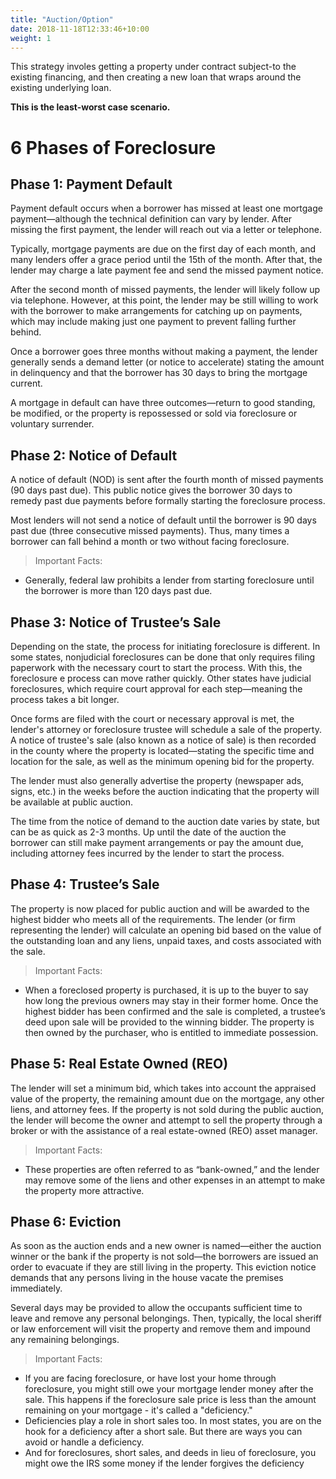 ```yaml
---
title: "Auction/Option"
date: 2018-11-18T12:33:46+10:00
weight: 1
---
```


This strategy involes getting a property under contract subject-to the existing financing, and then creating a new loan that wraps around the existing underlying loan.

**This is the least-worst case scenario.**

# 6 Phases of Foreclosure

## Phase 1: Payment Default
Payment default occurs when a borrower has missed at least one mortgage payment—although the technical definition can vary by lender. After missing the first payment, the lender will reach out via a letter or telephone.

Typically, mortgage payments are due on the first day of each month, and many lenders offer a grace period until the 15th of the month. After that, the lender may charge a late payment fee and send the missed payment notice.

After the second month of missed payments, the lender will likely follow up via telephone. However, at this point, the lender may be still willing to work with the borrower to make arrangements for catching up on payments, which may include making just one payment to prevent falling further behind.

Once a borrower goes three months without making a payment, the lender generally sends a demand letter (or notice to accelerate) stating the amount in delinquency and that the borrower has 30 days to bring the mortgage current.

A mortgage in default can have three outcomes—return to good standing, be modified, or the property is repossessed or sold via foreclosure or voluntary surrender.

## Phase 2: Notice of Default
A notice of default (NOD) is sent after the fourth month of missed payments (90 days past due). This public notice gives the borrower 30 days to remedy past due payments before formally starting the foreclosure process.

Most lenders will not send a notice of default until the borrower is 90 days past due (three consecutive missed payments). Thus, many times a borrower can fall behind a month or two without facing foreclosure.

> Important Facts:
- Generally, federal law prohibits a lender from starting foreclosure until the borrower is more than 120 days past due.

## Phase 3: Notice of Trustee’s Sale
Depending on the state, the process for initiating foreclosure is different. In some states, nonjudicial foreclosures can be done that only requires filing paperwork with the necessary court to start the process. With this, the foreclosure e process can move rather quickly. Other states have judicial foreclosures, which require court approval for each step—meaning the process takes a bit longer.

Once forms are filed with the court or necessary approval is met, the lender's attorney or foreclosure trustee will schedule a sale of the property. A notice of trustee's sale (also known as a notice of sale) is then recorded in the county where the property is located—stating the specific time and location for the sale, as well as the minimum opening bid for the property.

The lender must also generally advertise the property (newspaper ads, signs, etc.) in the weeks before the auction indicating that the property will be available at public auction.

The time from the notice of demand to the auction date varies by state, but can be as quick as 2-3 months. Up until the date of the auction the borrower can still make payment arrangements or pay the amount due, including attorney fees incurred by the lender to start the process.

## Phase 4: Trustee’s Sale
The property is now placed for public auction and will be awarded to the highest bidder who meets all of the requirements. The lender (or firm representing the lender) will calculate an opening bid based on the value of the outstanding loan and any liens, unpaid taxes, and costs associated with the sale.

> Important Facts:
- When a foreclosed property is purchased, it is up to the buyer to say how long the previous owners may stay in their former home.
Once the highest bidder has been confirmed and the sale is completed, a trustee’s deed upon sale will be provided to the winning bidder. The property is then owned by the purchaser, who is entitled to immediate possession.

## Phase 5: Real Estate Owned (REO)
The lender will set a minimum bid, which takes into account the appraised value of the property, the remaining amount due on the mortgage, any other liens, and attorney fees. If the property is not sold during the public auction, the lender will become the owner and attempt to sell the property through a broker or with the assistance of a real estate-owned (REO) asset manager.

> Important Facts:
- These properties are often referred to as “bank-owned,” and the lender may remove some of the liens and other expenses in an attempt to make the property more attractive.

## Phase 6: Eviction
As soon as the auction ends and a new owner is named—either the auction winner or the bank if the property is not sold—the borrowers are issued an order to evacuate if they are still living in the property. This eviction notice demands that any persons living in the house vacate the premises immediately.

Several days may be provided to allow the occupants sufficient time to leave and remove any personal belongings. Then, typically, the local sheriff or law enforcement will visit the property and remove them and impound any remaining belongings.

> Important Facts:
- If you are facing foreclosure, or have lost your home through foreclosure, you might still owe your mortgage lender money after the sale. This happens if the foreclosure sale price is less than the amount remaining on your mortgage - it's called a "deficiency."
- Deficiencies play a role in short sales too. In most states, you are on the hook for a deficiency after a short sale. But there are ways you can avoid or handle a deficiency.
- And for foreclosures, short sales, and deeds in lieu of foreclosure, you might owe the IRS some money if the lender forgives the deficiency
